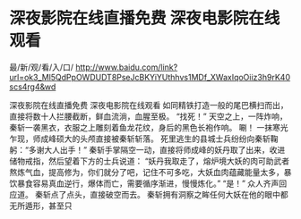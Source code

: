 # 深夜影院在线直播免费 深夜电影院在线观看

最/新/观/看/入/口/ http://www.baidu.com/link?url=ok3_Ml5QdPpOWDUDT8PseJcBKYiYUthhvs1MDf_XWaxIqoOiiz3h9rK40scs4rg4&wd

深夜影院在线直播免费 深夜电影院在线观看
如同精铁打造一般的尾巴横扫而出，直接将数十人拦腰截断，鲜血流淌，血腥至极。
    “找死！”
    天空之上，一阵炸响，秦斩一袭黑衣，衣服之上雕刻着鱼龙花纹，身后的黑色长袍作响。
    唰！
    一抹寒光乍现，师成峰硕大的头颅直接被秦斩斩落。
    死里逃生的县城士兵纷纷向秦斩鞠躬：“多谢大人出手！”
    秦斩手掌隔空一动，直接将师成峰的妖丹取了出来，收进储物戒指，然后望着下方的士兵说道：
    “妖丹我取走了，熔炉境大妖的肉可助武者熬炼气血，提高修为，你们就分了吧，记住不可多吃，大妖血肉蕴藏能量太多，暴饮暴食容易真血逆行，爆体而亡，需要循序渐进，慢慢炼化。”
    “是！”
    众人齐声回应道。
    秦斩点了点头，直接破空而去。
    秦斩拥有洞察之眸任何大妖在他的眼中都无所遁形，甚至只
